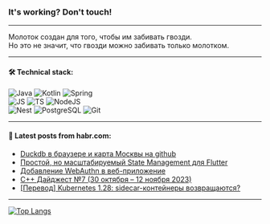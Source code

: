 ### It's working? Don't touch!

---
Молоток создан для того, чтобы им забивать гвозди. <br>
Но это не значит, что гвозди можно забивать только молотком.

---

#### 🛠️ Technical stack:

![Java](https://img.shields.io/badge/Java-informational?logo=Oracle&style=flat&logoColor=white&color=FF4500)
![Kotlin](https://img.shields.io/badge/Kotlin-informational?logo=Kotlin&style=flat&logoColor=white&color=774D97)
![Spring](https://img.shields.io/badge/SpringBoot-informational?logo=SpringBoot&style=flat&logoColor=white&color=6DB33F) <br>
![JS](https://img.shields.io/badge/JS-informational?logo=javaScript&style=flat&logoColor=black&color=F7Df1E)
![TS](https://img.shields.io/badge/TypeScript-informational?logo=typeScript&style=flat&logoColor=black&color=0667A8)
![NodeJS](https://img.shields.io/badge/NodeJS-informational?logo=node.js&style=flat&logoColor=white&color=70A760) <br>
![Nest](https://img.shields.io/badge/NestJS-informational?logo=NestJS&style=flat&logoColor=white&color=E0234E)
![PostgreSQL](https://img.shields.io/badge/PostgreSQL-informational?logo=PostgreSQL&style=flat&logoColor=white&color=DAA520)
![Git](https://img.shields.io/badge/Git-informational?logo=git&style=flat&logoColor=white&color=778899)

___

#### 💬 Latest posts from habr.com:

<!-- BLOG-POST-LIST:START -->
- [Duckdb в браузере и карта Москвы на github](https://habr.com/ru/articles/772736/?utm_source=habrahabr&utm_medium=rss&utm_campaign=772736)
- [Простой, но масштабируемый State Management для Flutter](https://habr.com/ru/articles/773980/?utm_source=habrahabr&utm_medium=rss&utm_campaign=773980)
- [Добавление WebAuthn в веб-приложение](https://habr.com/ru/articles/773912/?utm_source=habrahabr&utm_medium=rss&utm_campaign=773912)
- [C++ Дайджест №7 &lpar;30 октября – 12 ноября 2023&rpar;](https://habr.com/ru/articles/773894/?utm_source=habrahabr&utm_medium=rss&utm_campaign=773894)
- [[Перевод] Kubernetes 1.28: sidecar-контейнеры возвращаются?](https://habr.com/ru/companies/vk/articles/772574/?utm_source=habrahabr&utm_medium=rss&utm_campaign=772574)
<!-- BLOG-POST-LIST:END -->

---
[![Top Langs](https://github-readme-stats-git-master-advtsetting-gmailcom.vercel.app/api/top-langs/?username=zloylis&langs_count=10&hide_title=false&title_color=e6edf3&size_weight=0.5&count_weight=0.5&layout=compact&hide_border=true&theme=dracula)](https://github.com/zloylis)

<!-- ![GitHub stats](https://github-readme-stats-git-master-advtsetting-gmailcom.vercel.app/api?username=zloylis&show_icons=true&hide_border=true&theme=dracula&hide_title=true&include_all_commits=true&count_private=true&hide=contribs&hide_rank=true) -->
